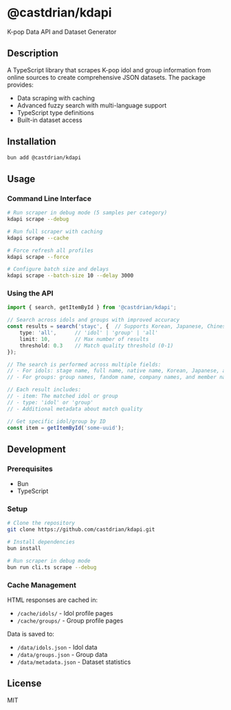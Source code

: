# @castdrian/kdapi

K-pop Data API and Dataset Generator

## Description

A TypeScript library that scrapes K-pop idol and group information from online sources to create comprehensive JSON datasets. The package provides:

- Data scraping with caching
- Advanced fuzzy search with multi-language support
- TypeScript type definitions
- Built-in dataset access

## Installation

```bash
bun add @castdrian/kdapi
```

## Usage

### Command Line Interface

```bash
# Run scraper in debug mode (5 samples per category)
kdapi scrape --debug

# Run full scraper with caching
kdapi scrape --cache

# Force refresh all profiles
kdapi scrape --force

# Configure batch size and delays
kdapi scrape --batch-size 10 --delay 3000
```

### Using the API

```typescript
import { search, getItemById } from '@castdrian/kdapi';

// Search across idols and groups with improved accuracy
const results = search('stayc', {  // Supports Korean, Japanese, Chinese characters
    type: 'all',      // 'idol' | 'group' | 'all'
    limit: 10,        // Max number of results
    threshold: 0.3    // Match quality threshold (0-1)
});

// The search is performed across multiple fields:
// - For idols: stage name, full name, native name, Korean, Japanese, and Chinese names
// - For groups: group names, fandom name, company names, and member names

// Each result includes:
// - item: The matched idol or group
// - type: 'idol' or 'group'
// - Additional metadata about match quality

// Get specific idol/group by ID
const item = getItemById('some-uuid');
```

## Development

### Prerequisites

- Bun
- TypeScript

### Setup

```bash
# Clone the repository
git clone https://github.com/castdrian/kdapi.git

# Install dependencies
bun install

# Run scraper in debug mode
bun run cli.ts scrape --debug
```

### Cache Management

HTML responses are cached in:

- `/cache/idols/` - Idol profile pages
- `/cache/groups/` - Group profile pages

Data is saved to:

- `/data/idols.json` - Idol data
- `/data/groups.json` - Group data
- `/data/metadata.json` - Dataset statistics

## License

MIT
